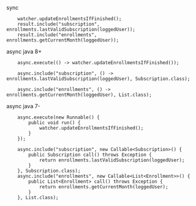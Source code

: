 sync

		watcher.updateEnrollmentsIfFinished();
		result.include("subscription", enrollments.lastValidSubscription(loggedUser));
		result.include("enrollments", enrollments.getCurrentMonth(loggedUser));


async java 8+

		async.execute(() -> watcher.updateEnrollmentsIfFinished());
		
		async.include("subscription", () -> enrollments.lastValidSubscription(loggedUser), Subscription.class);
		
		async.include("enrollments", () -> enrollments.getCurrentMonth(loggedUser), List.class);


async java 7-		

		async.execute(new Runnable() {
			public void run() {
				watcher.updateEnrollmentsIfFinished();
			}
		});
		
		async.include("subscription", new Callable<Subscription>() {
			public Subscription call() throws Exception {
				return enrollments.lastValidSubscription(loggedUser);
			}
		}, Subscription.class);
		async.include("enrollments", new Callable<List<Enrollment>>() {
			public List<Enrollment> call() throws Exception {
				return enrollments.getCurrentMonth(loggedUser);
			}
		}, List.class);

